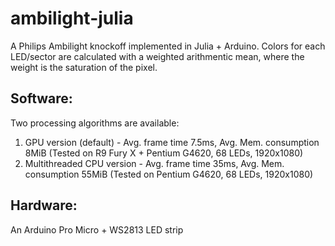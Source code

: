 # ambilight-julia
A Philips Ambilight knockoff implemented in Julia + Arduino. Colors for each LED/sector are calculated with a weighted arithmentic mean, where the weight is the saturation of the pixel.

## Software:
Two processing algorithms are available:
1. GPU version (default) - Avg. frame time 7.5ms, Avg. Mem. consumption 8MiB (Tested on R9 Fury X + Pentium G4620, 68 LEDs, 1920x1080)
2. Multithreaded CPU version - Avg. frame time 35ms, Avg. Mem. consumption 55MiB (Tested on Pentium G4620, 68 LEDs, 1920x1080)

## Hardware:
An Arduino Pro Micro + WS2813 LED strip
